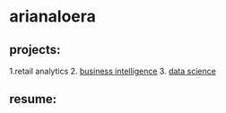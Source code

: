 # arianaloera
## projects:

1.retail analytics
2. [business intelligence](https://github.com/A-Loera/arianaloera/blob/main/Ariana_Loera_Project_5_6%2C_warmup_3100_ulta_quartiles.ipynb)
3. [data science](https://livecsupomona-my.sharepoint.com/:x:/g/personal/arianaloera_cpp_edu/EX1CrgliBS5CoAq_ICZ7KRgBvce-Bi2AUHANvwxgc9lSRw?e=fX6NBx)

## resume:
